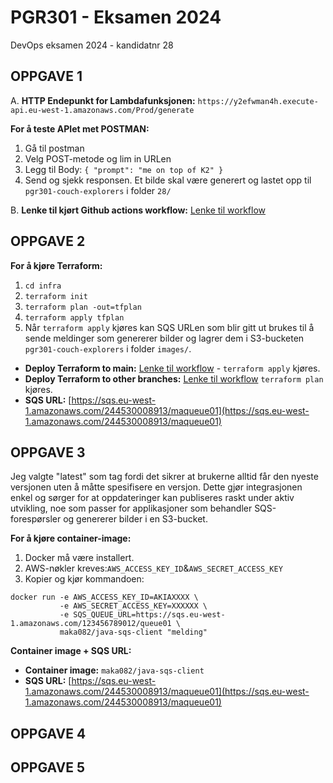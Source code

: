 # PGR301 - Eksamen 2024
DevOps eksamen 2024 - kandidatnr 28

## OPPGAVE 1
A. 
**HTTP Endepunkt for Lambdafunksjonen:** 
```https://y2efwman4h.execute-api.eu-west-1.amazonaws.com/Prod/generate```

**For å teste APIet met POSTMAN:**
1. Gå til postman
2. Velg POST-metode og lim in URLen
3. Legg til Body: 
```{ "prompt": "me on top of K2" }```
4. Send og sjekk responsen. Et bilde skal være generert og lastet opp til `pgr301-couch-explorers` i folder `28/`

B.
**Lenke til kjørt Github actions workflow:** [Lenke til workflow](https://github.com/iMery/pgr301-eksamen/actions/runs/12017066121)


## OPPGAVE 2
**For å kjøre Terraform:**
1. `cd infra`
2. `terraform init`
3. `terraform plan -out=tfplan`
4. `terraform apply tfplan`
5. Når `terraform apply` kjøres kan SQS URLen som blir gitt ut brukes til å sende meldinger som genererer bilder og lagrer dem i S3-bucketen `pgr301-couch-explorers` i folder `images/`.

- **Deploy Terraform to main:** [Lenke til workflow](https://github.com/iMery/pgr301-eksamen/actions/runs/11983546334) - `terraform apply` kjøres.
- **Deploy Terraform to other branches:** [Lenke til workflow](https://github.com/iMery/pgr301-eksamen/actions/runs/11983812264) `terraform plan` kjøres.
- **SQS URL:** [https://sqs.eu-west-1.amazonaws.com/244530008913/maqueue01](https://sqs.eu-west-1.amazonaws.com/244530008913/maqueue01)
  
## OPPGAVE 3
Jeg valgte "latest" som tag fordi det sikrer at brukerne alltid får den nyeste versjonen uten å måtte spesifisere en versjon. Dette gjør integrasjonen enkel og sørger for at oppdateringer kan publiseres raskt under aktiv utvikling, noe som passer for applikasjoner som behandler SQS-forespørsler og genererer bilder i en S3-bucket.

**For å kjøre container-image:**
1. Docker må være installert. 
2. AWS-nøkler kreves:`AWS_ACCESS_KEY_ID`&`AWS_SECRET_ACCESS_KEY`
3. Kopier og kjør kommandoen: 
```
docker run -e AWS_ACCESS_KEY_ID=AKIAXXXX \
           -e AWS_SECRET_ACCESS_KEY=XXXXXX \
           -e SQS_QUEUE_URL=https://sqs.eu-west-1.amazonaws.com/123456789012/queue01 \
           maka082/java-sqs-client "melding"
```

**Container image + SQS URL:**
- **Container image:** `maka082/java-sqs-client`
- **SQS URL:** [https://sqs.eu-west-1.amazonaws.com/244530008913/maqueue01](https://sqs.eu-west-1.amazonaws.com/244530008913/maqueue01)


## OPPGAVE 4 

## OPPGAVE 5


